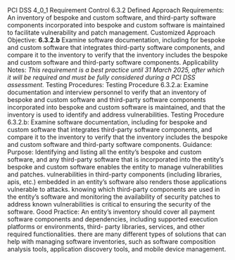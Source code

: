 PCI DSS 4_0_1 Requirement Control 6.3.2 Defined Approach Requirements: An inventory of bespoke and custom software, and third-party software components incorporated into bespoke and custom software is maintained to facilitate vulnerability and patch management. Customized Approach Objective: **6.3.2.b** Examine software documentation, including for bespoke and custom software that integrates third-party software components, and compare it to the inventory to verify that the inventory includes the bespoke and custom software and third-party software components. Applicability Notes: _This requirement is a best practice until 31 March_ _2025, after which it will be required and must be_ _fully considered during a PCI DSS assessment._ Testing Procedures: Testing Procedure 6.3.2.a: Examine documentation and interview personnel to verify that an inventory of bespoke and custom software and third-party software components incorporated into bespoke and custom software is maintained, and that the inventory is used to identify and address vulnerabilities. Testing Procedure 6.3.2.b: Examine software documentation, including for bespoke and custom software that integrates third-party software components, and compare it to the inventory to verify that the inventory includes the bespoke and custom software and third-party software components. Guidance: Purpose: Identifying and listing all the entity’s bespoke and custom software, and any third-party software that is incorporated into the entity’s bespoke and custom software enables the entity to manage vulnerabilities and patches. vulnerabilities in third-party components (including libraries, apis, etc.) embedded in an entity’s software also renders those applications vulnerable to attacks. knowing which third-party components are used in the entity’s software and monitoring the availability of security patches to address known vulnerabilities is critical to ensuring the security of the software. Good Practice: An entity’s inventory should cover all payment software components and dependencies, including supported execution platforms or environments, third- party libraries, services, and other required functionalities. there are many different types of solutions that can help with managing software inventories, such as software composition analysis tools, application discovery tools, and mobile device management.